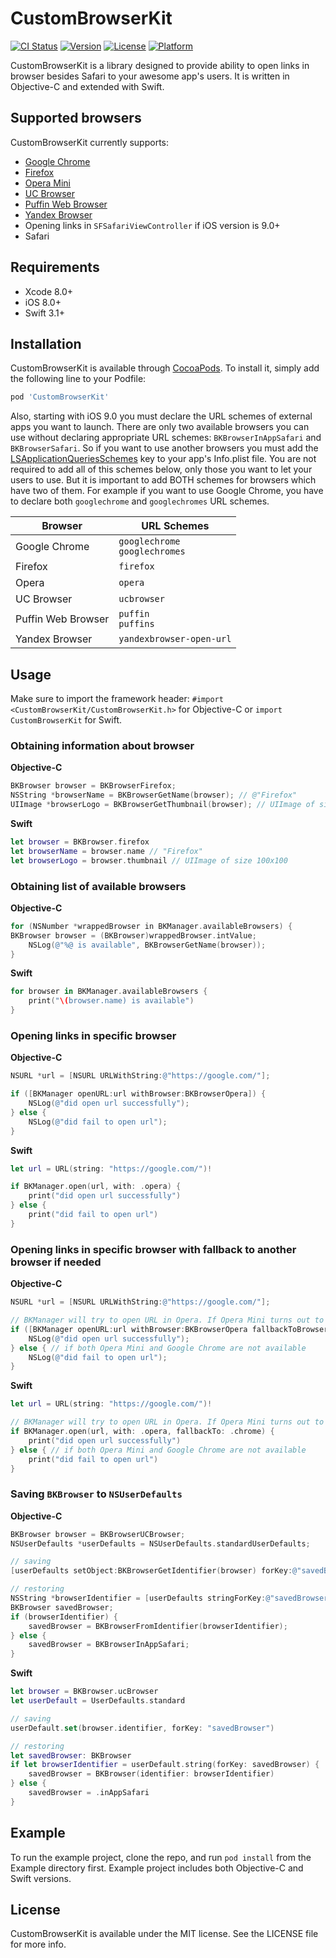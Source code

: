 # CustomBrowserKit

[![CI Status](http://img.shields.io/travis/ky1vstar/CustomBrowserKit.svg?style=flat)](https://travis-ci.org/ky1vstar/CustomBrowserKit)
[![Version](https://img.shields.io/cocoapods/v/CustomBrowserKit.svg?style=flat)](http://cocoapods.org/pods/CustomBrowserKit)
[![License](https://img.shields.io/cocoapods/l/CustomBrowserKit.svg?style=flat)](http://cocoapods.org/pods/CustomBrowserKit)
[![Platform](https://img.shields.io/cocoapods/p/CustomBrowserKit.svg?style=flat)](http://cocoapods.org/pods/CustomBrowserKit)

CustomBrowserKit is a library designed to provide ability to open links in browser besides Safari to your awesome app's users. It is written in Objective-C and extended with Swift.

## Supported browsers

CustomBrowserKit currently supports:

* [Google Chrome](https://itunes.apple.com/app/id535886823)
* [Firefox](https://itunes.apple.com/app/id989804926)
* [Opera Mini](https://itunes.apple.com/app/id363729560)
* [UC Browser](https://itunes.apple.com/app/id1048518592)
* [Puffin Web Browser](https://itunes.apple.com/app/id472937654)
* [Yandex Browser](https://itunes.apple.com/app/id483693909)
* Opening links in `SFSafariViewController` if iOS version is 9.0+
* Safari

## Requirements

* Xcode 8.0+
* iOS 8.0+
* Swift 3.1+

## Installation

CustomBrowserKit is available through [CocoaPods](http://cocoapods.org). To install
it, simply add the following line to your Podfile:

```ruby
pod 'CustomBrowserKit'
```

Also, starting with iOS 9.0 you must declare the URL schemes of external apps you want to launch. There are only two available browsers you can use without declaring appropriate URL schemes: `BKBrowserInAppSafari` and `BKBrowserSafari`. So if you want to use another browsers you must add the [LSApplicationQueriesSchemes](https://developer.apple.com/library/content/documentation/General/Reference/InfoPlistKeyReference/Articles/LaunchServicesKeys.html#//apple_ref/doc/plist/info/LSApplicationQueriesSchemes) key to your app's Info.plist file. You are not required to add all of this schemes below, only those you want to let your users to use. But it is important to add BOTH schemes for browsers which have two of them. For example if you want to use Google Chrome, you have to declare both `googlechrome` and `googlechromes` URL schemes.



| Browser            | URL Schemes                         |
|--------------------|-------------------------------------|
| Google Chrome      | `googlechrome`<br />`googlechromes` |
| Firefox            | `firefox`                           |
| Opera              | `opera`                             |
| UC Browser         | `ucbrowser`                         |
| Puffin Web Browser | `puffin`<br />`puffins`             |
| Yandex Browser     | `yandexbrowser-open-url`            |

## Usage

Make sure to import the framework header: `#import <CustomBrowserKit/CustomBrowserKit.h>` for Objective-C or `import CustomBrowserKit` for Swift.

### Obtaining information about browser
**Objective-C**
```objectivec
BKBrowser browser = BKBrowserFirefox;
NSString *browserName = BKBrowserGetName(browser); // @"Firefox"
UIImage *browserLogo = BKBrowserGetThumbnail(browser); // UIImage of size 100x100
```

**Swift**
```swift
let browser = BKBrowser.firefox
let browserName = browser.name // "Firefox"
let browserLogo = browser.thumbnail // UIImage of size 100x100
```

### Obtaining list of available browsers
**Objective-C**
```objectivec
for (NSNumber *wrappedBrowser in BKManager.availableBrowsers) {
BKBrowser browser = (BKBrowser)wrappedBrowser.intValue;
    NSLog(@"%@ is available", BKBrowserGetName(browser));
}
```

**Swift**
```swift
for browser in BKManager.availableBrowsers {
    print("\(browser.name) is available")
}
```

### Opening links in specific browser
**Objective-C**
```objectivec
NSURL *url = [NSURL URLWithString:@"https://google.com/"];

if ([BKManager openURL:url withBrowser:BKBrowserOpera]) {
    NSLog(@"did open url successfully");
} else {
    NSLog(@"did fail to open url");
}
```

**Swift**
```swift
let url = URL(string: "https://google.com/")!

if BKManager.open(url, with: .opera) {
    print("did open url successfully")
} else {
    print("did fail to open url")
}
```

### Opening links in specific browser with fallback to another browser if needed
**Objective-C**
```objectivec
NSURL *url = [NSURL URLWithString:@"https://google.com/"];

// BKManager will try to open URL in Opera. If Opera Mini turns out to not be installed or available, BKManager will try to open URL in Google Chrome.
if ([BKManager openURL:url withBrowser:BKBrowserOpera fallbackToBrowser:BKBrowserChrome]) {
    NSLog(@"did open url successfully");
} else { // if both Opera Mini and Google Chrome are not available
    NSLog(@"did fail to open url");
}
```

**Swift**
```swift
let url = URL(string: "https://google.com/")!

// BKManager will try to open URL in Opera. If Opera Mini turns out to not be installed or available, BKManager will try to open URL in Google Chrome.
if BKManager.open(url, with: .opera, fallbackTo: .chrome) {
    print("did open url successfully")
} else { // if both Opera Mini and Google Chrome are not available
    print("did fail to open url")
}
```

### Saving `BKBrowser` to `NSUserDefaults`
**Objective-C**
```objectivec
BKBrowser browser = BKBrowserUCBrowser;
NSUserDefaults *userDefaults = NSUserDefaults.standardUserDefaults;

// saving
[userDefaults setObject:BKBrowserGetIdentifier(browser) forKey:@"savedBrowser"];

// restoring
NSString *browserIdentifier = [userDefaults stringForKey:@"savedBrowser"];
BKBrowser savedBrowser;
if (browserIdentifier) {
    savedBrowser = BKBrowserFromIdentifier(browserIdentifier);
} else {
    savedBrowser = BKBrowserInAppSafari;
}
```

**Swift**
```swift
let browser = BKBrowser.ucBrowser
let userDefault = UserDefaults.standard

// saving
userDefault.set(browser.identifier, forKey: "savedBrowser")

// restoring
let savedBrowser: BKBrowser
if let browserIdentifier = userDefault.string(forKey: savedBrowser) {
    savedBrowser = BKBrowser(identifier: browserIdentifier)
} else {
    savedBrowser = .inAppSafari
}
```

## Example

To run the example project, clone the repo, and run `pod install` from the Example directory first. Example project includes both Objective-C and Swift versions.

## License

CustomBrowserKit is available under the MIT license. See the LICENSE file for more info.

